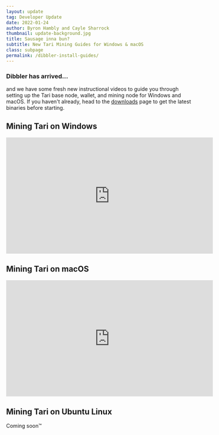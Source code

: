 ```yaml
---
layout: update
tag: Developer Update
date: 2022-01-24
author: Byron Hambly and Cayle Sharrock
thumbnail: update-background.jpg
title: Sausage inna bun?
subtitle: New Tari Mining Guides for Windows & macOS
class: subpage
permalink: /dibbler-install-guides/
---
```


### Dibbler has arrived...

and we have some fresh new instructional videos to guide you through setting up the Tari base node, wallet, and mining
node for Windows and macOS. If you haven't already, head to the [downloads](https://tari.com/downloads) page to get the
latest binaries before starting.

## Mining Tari on Windows

<div class="videoWrapper">
    <iframe width="560" height="315" src="https://www.youtube.com/embed/wQqiXFZtPbY" title="Mining Tari on Windows" frameborder="0" allow="accelerometer; autoplay; clipboard-write; encrypted-media; gyroscope; picture-in-picture" allowfullscreen></iframe>
</div>

## Mining Tari on macOS

<div class="videoWrapper">
    <iframe width="560" height="315" src="https://www.youtube.com/embed/N8NpGS1qttg" title="Mining Tari on macOS" frameborder="0" allow="accelerometer; autoplay; clipboard-write; encrypted-media; gyroscope; picture-in-picture" allowfullscreen></iframe>
</div>

## Mining Tari on Ubuntu Linux

Coming soon™
